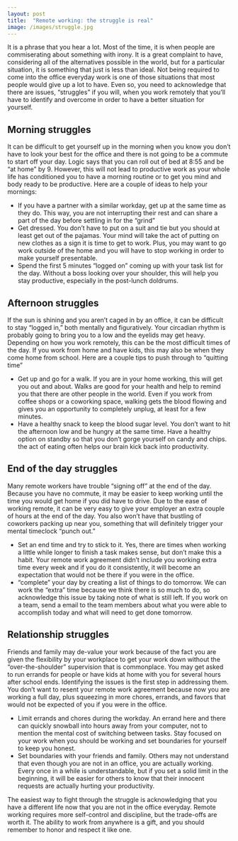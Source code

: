 ```yaml
---
layout: post
title:  "Remote working: the struggle is real"
image: /images/struggle.jpg
---
```


It is a phrase that you hear a lot. Most of the time, it is when people are commiserating about something with irony. It is a great complaint to have, considering all of the alternatives possible in the world, but for a particular situation, it is something that just is less than ideal. Not being required to come into the office everyday work is one of those situations that most people would give up a lot to have. Even so, you need to acknowledge that there are issues, “struggles” if you will, when you work remotely that you’ll have to identify and overcome in order to have a better situation for yourself. 

## Morning struggles

It can be difficult to get yourself up in the morning when you know you don’t have to look your best for the office and there is not going to be a commute to start off your day. Logic says that you can roll out of bed at 8:55 and be “at home” by 9.  However, this will not lead to productive work as your whole life has conditioned you to have a morning routine or to get you mind and body ready to be productive.  Here are a couple of ideas to help your mornings:
-	If you have a partner with a similar workday, get up at the same time as they do. This way, you are not interrupting their rest and can share a part of the day before settling in for the “grind”
-	Get dressed. You don’t have to put on a suit and tie but you should at least get out of the pajamas. Your mind will take the act of putting on new clothes as a sign it is time to get to work. Plus, you may want to go work outside of the home and you will have to stop working in order to make yourself presentable.  
-	Spend the first 5 minutes “logged on” coming up with your task list for the day. Without a boss looking over your shoulder, this will help you stay productive, especially in the post-lunch doldrums.

## Afternoon struggles

If the sun is shining and you aren’t caged in by an office, it can be difficult to stay “logged in,” both mentally and figuratively. Your circadian rhythm is probably going to bring you to a low and the eyelids may get heavy. Depending on how you work remotely, this can be the most difficult times of the day. If you work from home and have kids, this may also be when they come home from school.  Here are a couple tips to push through to “quitting time”
-	Get up and go for a walk. If you are in your home working, this will get you out and about. Walks are good for your health and help to remind you that there are other people in the world. Even if you work from coffee shops or a coworking space, walking gets the blood flowing and gives you an opportunity to completely unplug, at least for a few minutes.
-	Have a healthy snack to keep the blood sugar level.  You don’t want to hit the afternoon low and be hungry at the same time. Have a healthy option on standby so that you don’t gorge yourself on candy and chips. the act of eating often helps our brain kick back into productivity. 

## End of the day struggles

Many remote workers have trouble “signing off” at the end of the day. Because you have no commute, it may be easier to keep working until the time you would get home if you did have to drive. Due to the ease of working remote, it can be very easy to give your employer an extra couple of hours at the end of the day. You also won’t have that bustling of coworkers packing up near you, something that will definitely trigger your mental timeclock “punch out.”
-	Set an end time and try to stick to it. Yes, there are times when working a little while longer to finish a task makes sense, but don’t make this a habit. Your remote work agreement didn’t include you working extra time every week and if you do it consistently, it will become an expectation that would not be there if you were in the office.
-	“complete” your day by creating a list of things to do tomorrow. We can work the “extra” time because we think there is so much to do, so acknowledge this issue by taking note of what is still left. If you work on a team, send a email to the team members about what you were able to accomplish today and what will need to get done tomorrow.

## Relationship struggles

Friends and family may de-value your work because of the fact you are given the flexibility by your workplace to get your work down without the “over-the-shoulder” supervision that is commonplace. You may get asked to run errands for people or have kids at home with you for several hours after school ends. Identifying the issues is the first step in addressing them. You don’t want to resent your remote work agreement because now you are working a full day, plus squeezing in more chores, errands, and favors that would not be expected of you if you were in the office.
-	Limit errands and chores during the workday.  An errand here and there can quickly snowball into hours away from your computer, not to mention the mental cost of switching between tasks. Stay focused on your work when you should be working and set boundaries for yourself to keep you honest.
-	Set boundaries with your friends and family. Others may not understand that even though you are not in an office, you are actually working. Every once in a while is understandable, but if you set a solid limit in the beginning, it will be easier for others to know that their innocent requests are actually hurting your productivity.

The easiest way to fight through the struggle is acknowledging that you have a different life now that you are not in the office everyday. Remote working requires more self-control and discipline, but the trade-offs are worth it.  The ability to work from anywhere is a gift, and you should remember to honor and respect it like one.
